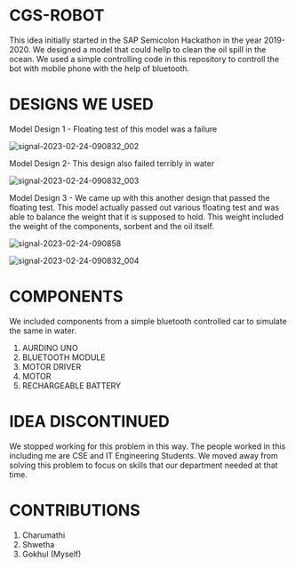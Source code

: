 # CGS-ROBOT
This idea initially started in the SAP Semicolon Hackathon in the year 2019-2020. We designed a model that could hellp to clean the oil spill in the ocean. We used a simple controlling code in this repository to controll the bot with mobile phone with the help of bluetooth.

# DESIGNS WE USED
Model Design 1 - Floating test of this model was a failure

![signal-2023-02-24-090832_002](https://user-images.githubusercontent.com/84320534/221086385-69601cc0-f550-4263-8b10-30a9cfd33159.gif)

Model Design 2- This design also failed terribly in water

![signal-2023-02-24-090832_003](https://user-images.githubusercontent.com/84320534/221086401-ccd128fd-a16c-405f-b6ac-8403e0de73ba.png)

Model Design 3 - We came up with this another design that passed the floating test. This model actually passed out various floating test and was able to balance the weight that it is supposed to hold. This weight included the weight of the components, sorbent and the oil itself.

![signal-2023-02-24-090858](https://user-images.githubusercontent.com/84320534/221086409-d06da523-2e68-4e4f-b8cb-f255a2421628.jpeg)

![signal-2023-02-24-090832_004](https://user-images.githubusercontent.com/84320534/221086426-de7d9230-1c80-495a-b81a-ae761388e27f.jpeg)

# COMPONENTS
We included components from a simple bluetooth controlled car to simulate the same in water.
1. AURDINO UNO
2. BLUETOOTH MODULE
3. MOTOR DRIVER
4. MOTOR
5. RECHARGEABLE BATTERY

# IDEA DISCONTINUED
We stopped working for this problem in this way. The people worked in this including me are CSE and IT Engineering Students. We moved away from solving this problem to focus on skills that our department needed at that time.

# CONTRIBUTIONS
1. Charumathi
2. Shwetha
3. Gokhul (Myself)
